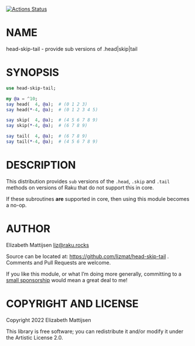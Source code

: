 [![Actions Status](https://github.com/lizmat/head-skip-tail/actions/workflows/test.yml/badge.svg)](https://github.com/lizmat/head-skip-tail/actions)

NAME
====

head-skip-tail - provide sub versions of .head|skip|tail

SYNOPSIS
========

```raku
use head-skip-tail;

my @a = ^10;
say head(  4, @a);  # (0 1 2 3)
say head(*-4, @a);  # (0 1 2 3 4 5)

say skip(  4, @a);  # (4 5 6 7 8 9)
say skip(*-4, @a);  # (6 7 8 9)

say tail(  4, @a);  # (6 7 8 9)
say tail(*-4, @a);  # (4 5 6 7 8 9)
```

DESCRIPTION
===========

This distribution provides `sub` versions of the `.head`, `.skip` and `.tail` methods on versions of Raku that do not support this in core.

If these subroutines **are** supported in core, then using this module becomes a no-op.

AUTHOR
======

Elizabeth Mattijsen <liz@raku.rocks>

Source can be located at: https://github.com/lizmat/head-skip-tail . Comments and Pull Requests are welcome.

If you like this module, or what I’m doing more generally, committing to a [small sponsorship](https://github.com/sponsors/lizmat/) would mean a great deal to me!

COPYRIGHT AND LICENSE
=====================

Copyright 2022 Elizabeth Mattijsen

This library is free software; you can redistribute it and/or modify it under the Artistic License 2.0.


